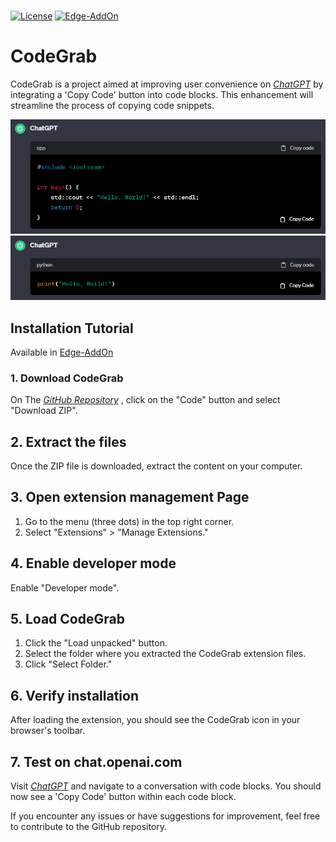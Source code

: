###

[![License](https://img.shields.io/badge/License-MIT-green.svg)](https://www.mit.edu/~amini/LICENSE.md)
[![Edge-AddOn](https://img.shields.io/badge/-Edge-blue?logo=microsoft-edge&logoColor=white)](https://microsoftedge.microsoft.com/addons/detail/codegrab/hdfhhmdlkfihcmlmdnkfamgepiakbglb)

# CodeGrab

CodeGrab is a project aimed at improving user convenience on _[ChatGPT](https://chat.openai.com)_ by integrating a 'Copy Code' button into code blocks. This enhancement will streamline the process of copying code snippets.

<p align="center">
    <img src="imgs/c++-example.gif" alt="Example"/>
    <img src="imgs/py-example.gif" alt="Example">
</p>

## Installation Tutorial

Available in [Edge-AddOn](https://microsoftedge.microsoft.com/addons/detail/codegrab/hdfhhmdlkfihcmlmdnkfamgepiakbglb)

### 1. Download CodeGrab

On The _[GitHub Repository](https://github.com/j-zunino/CodeGrab)_ , click on the "Code" button and select "Download ZIP".

## 2. Extract the files

Once the ZIP file is downloaded, extract the content on your computer.

## 3. Open extension management Page

1. Go to the menu (three dots) in the top right corner.
2. Select "Extensions" > "Manage Extensions."

## 4. Enable developer mode

Enable "Developer mode".

## 5. Load CodeGrab

1. Click the "Load unpacked" button.
2. Select the folder where you extracted the CodeGrab extension files.
3. Click "Select Folder."

## 6. Verify installation

After loading the extension, you should see the CodeGrab icon in your browser's toolbar.

## 7. Test on chat.openai.com

Visit _[ChatGPT](https://chat.openai.com)_ and navigate to a conversation with code blocks. You should now see a 'Copy Code' button within each code block.

If you encounter any issues or have suggestions for improvement, feel free to contribute to the GitHub repository.
